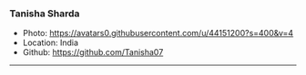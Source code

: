 ### Tanisha Sharda

- Photo: https://avatars0.githubusercontent.com/u/44151200?s=400&v=4
- Location: India
- Github: https://github.com/Tanisha07

***
